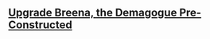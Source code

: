 ## [Upgrade Breena, the Demagogue Pre-Constructed](_posts/2021-09-18-upgrade-breena-the-demagogue-commander-2021s-silverquil-statement-preconstructed-edh-commander.md)
